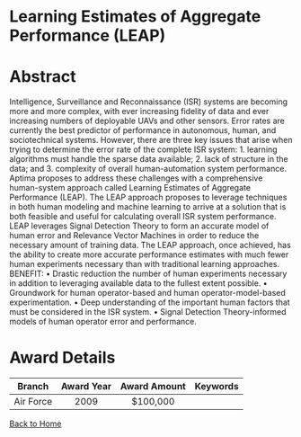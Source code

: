 
Learning Estimates of Aggregate Performance (LEAP)
==================================================

# Abstract


Intelligence, Surveillance and Reconnaissance (ISR) systems are becoming more and more complex, with ever increasing fidelity of data and ever increasing numbers of deployable UAVs and other sensors.  Error rates are currently the best predictor of performance in autonomous, human, and sociotechnical systems. However, there are three key issues that arise when trying to determine the error rate of the complete ISR system: 1. learning algorithms must handle the sparse data available; 2. lack of structure in the data; and 3. complexity of overall human-automation system performance.  Aptima proposes to address these challenges with a comprehensive human-system approach called Learning Estimates of Aggregate Performance (LEAP).  The LEAP approach proposes to leverage techniques in both human modeling and machine learning to arrive at a solution that is both feasible and useful for calculating overall ISR system performance.  LEAP leverages Signal Detection Theory to form an accurate model of human error and Relevance Vector Machines in order to reduce the necessary amount of training data. The LEAP approach, once achieved, has the ability to create more accurate performance estimates with much fewer human experiments necessary than with traditional learning approaches.  BENEFIT:   • Drastic reduction the number of human experiments necessary in addition to leveraging available data to the fullest extent possible.  • Groundwork for human operator-based and human operator-model-based experimentation. • Deep understanding of the important human factors that must be considered in the ISR system. • Signal Detection Theory-informed models of human operator error and performance.  

# Award Details

|Branch|Award Year|Award Amount|Keywords|
| :---: | :---: | :---: | :---: |
|Air Force|2009|$100,000||
  
  


[Back to Home](https://github.com/chrischow/dod_sbir_awards/Reports/DJ/#1327)